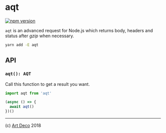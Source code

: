 # aqt

[![npm version](https://badge.fury.io/js/aqt.svg)](https://npmjs.org/package/aqt)

`aqt` is an advanced request for Node.js which returns body, headers and status after _gzip_ when necessary.

```sh
yarn add -E aqt
```

## API

### `aqt(): AQT`

Call this function to get a result you want.

```javascript
import aqt from 'aqt'

(async () => {
  await aqt()
})()
```

---

(c) [Art Deco][1] 2018

[1]: https://artdeco.bz
